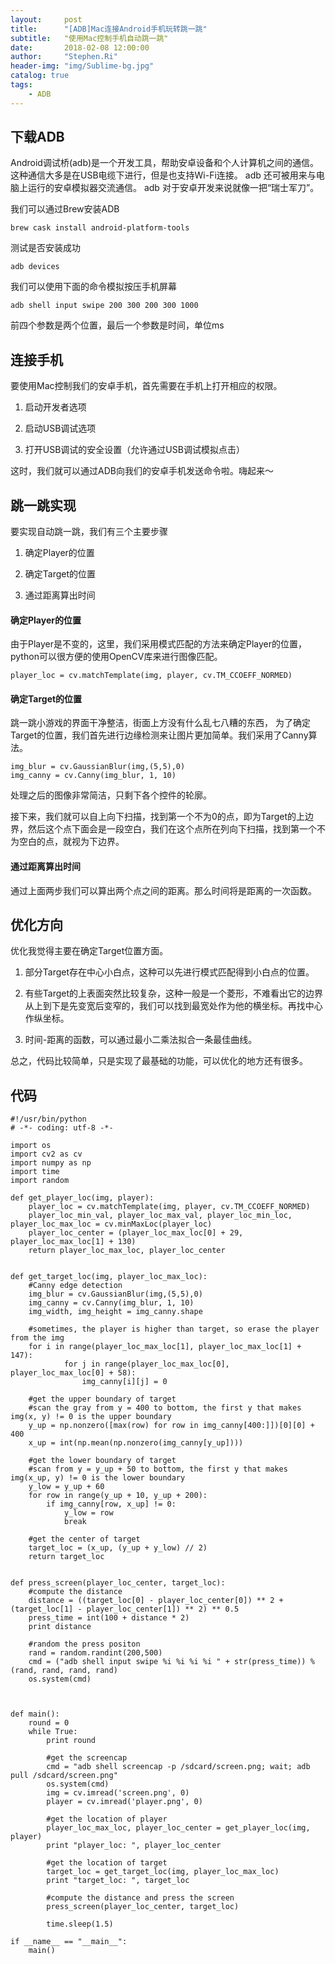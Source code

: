 ```yaml
---
layout:     post
title:      "[ADB]Mac连接Android手机玩转跳一跳"
subtitle:   "使用Mac控制手机自动跳一跳"
date:       2018-02-08 12:00:00
author:     "Stephen.Ri"
header-img: "img/Sublime-bg.jpg"
catalog: true
tags:
    - ADB
---
```



## 下载ADB

Android调试桥(adb)是一个开发工具，帮助安卓设备和个人计算机之间的通信。 这种通信大多是在USB电缆下进行，但是也支持Wi-Fi连接。 adb 还可被用来与电脑上运行的安卓模拟器交流通信。 adb 对于安卓开发来说就像一把“瑞士军刀”。

我们可以通过Brew安装ADB

`brew cask install android-platform-tools`

测试是否安装成功

`adb devices`

我们可以使用下面的命令模拟按压手机屏幕

`adb shell input swipe 200 300 200 300 1000`

前四个参数是两个位置，最后一个参数是时间，单位ms

## 连接手机

要使用Mac控制我们的安卓手机，首先需要在手机上打开相应的权限。

1. 启动开发者选项

2. 启动USB调试选项

3. 打开USB调试的安全设置（允许通过USB调试模拟点击）

这时，我们就可以通过ADB向我们的安卓手机发送命令啦。嗨起来～

## 跳一跳实现

要实现自动跳一跳，我们有三个主要步骤

1. 确定Player的位置

2. 确定Target的位置

3. 通过距离算出时间

#### 确定Player的位置

由于Player是不变的，这里，我们采用模式匹配的方法来确定Player的位置，python可以很方便的使用OpenCV库来进行图像匹配。

`player_loc = cv.matchTemplate(img, player, cv.TM_CCOEFF_NORMED)`

#### 确定Target的位置
跳一跳小游戏的界面干净整洁，街面上方没有什么乱七八糟的东西，
为了确定Target的位置，我们首先进行边缘检测来让图片更加简单。我们采用了Canny算法。
```
img_blur = cv.GaussianBlur(img,(5,5),0) 
img_canny = cv.Canny(img_blur, 1, 10)
```
处理之后的图像非常简洁，只剩下各个控件的轮廓。

接下来，我们就可以自上向下扫描，找到第一个不为0的点，即为Target的上边界，然后这个点下面会是一段空白，我们在这个点所在列向下扫描，找到第一个不为空白的点，就视为下边界。

#### 通过距离算出时间

通过上面两步我们可以算出两个点之间的距离。那么时间将是距离的一次函数。

## 优化方向

优化我觉得主要在确定Target位置方面。

1. 部分Target存在中心小白点，这种可以先进行模式匹配得到小白点的位置。

2. 有些Target的上表面突然比较复杂，这种一般是一个菱形，不难看出它的边界从上到下是先变宽后变窄的，我们可以找到最宽处作为他的横坐标。再找中心作纵坐标。

3. 时间-距离的函数，可以通过最小二乘法拟合一条最佳曲线。

总之，代码比较简单，只是实现了最基础的功能，可以优化的地方还有很多。

## 代码

```
#!/usr/bin/python
# -*- coding: utf-8 -*-

import os
import cv2 as cv
import numpy as np
import time
import random

def get_player_loc(img, player):
    player_loc = cv.matchTemplate(img, player, cv.TM_CCOEFF_NORMED)
    player_loc_min_val, player_loc_max_val, player_loc_min_loc, player_loc_max_loc = cv.minMaxLoc(player_loc)
    player_loc_center = (player_loc_max_loc[0] + 29, player_loc_max_loc[1] + 130)
    return player_loc_max_loc, player_loc_center


def get_target_loc(img, player_loc_max_loc):
    #Canny edge detection
    img_blur = cv.GaussianBlur(img,(5,5),0) 
    img_canny = cv.Canny(img_blur, 1, 10)
    img_width, img_height = img_canny.shape

    #sometimes, the player is higher than target, so erase the player from the img
    for i in range(player_loc_max_loc[1], player_loc_max_loc[1] + 147):
            for j in range(player_loc_max_loc[0], player_loc_max_loc[0] + 58):
                img_canny[i][j] = 0

    #get the upper boundary of target
    #scan the gray from y = 400 to bottom, the first y that makes img(x, y) != 0 is the upper boundary
    y_up = np.nonzero([max(row) for row in img_canny[400:]])[0][0] + 400
    x_up = int(np.mean(np.nonzero(img_canny[y_up])))

    #get the lower boundary of target
    #scan from y = y_up + 50 to bottom, the first y that makes img(x_up, y) != 0 is the lower boundary 
    y_low = y_up + 60
    for row in range(y_up + 10, y_up + 200):
        if img_canny[row, x_up] != 0:
            y_low = row
            break

    #get the center of target
    target_loc = (x_up, (y_up + y_low) // 2)
    return target_loc
    

def press_screen(player_loc_center, target_loc):
    #compute the distance
    distance = ((target_loc[0] - player_loc_center[0]) ** 2 + (target_loc[1] - player_loc_center[1]) ** 2) ** 0.5
    press_time = int(100 + distance * 2)
    print distance

    #random the press positon
    rand = random.randint(200,500)
    cmd = ("adb shell input swipe %i %i %i %i " + str(press_time)) % (rand, rand, rand, rand)
    os.system(cmd)



def main():
    round = 0
    while True:
        print round

        #get the screencap
        cmd = "adb shell screencap -p /sdcard/screen.png; wait; adb pull /sdcard/screen.png"
        os.system(cmd)
        img = cv.imread('screen.png', 0)
        player = cv.imread('player.png', 0)

        #get the location of player
        player_loc_max_loc, player_loc_center = get_player_loc(img, player)
        print "player_loc: ", player_loc_center

        #get the location of target
        target_loc = get_target_loc(img, player_loc_max_loc)
        print "target_loc: ", target_loc

        #compute the distance and press the screen
        press_screen(player_loc_center, target_loc)

        time.sleep(1.5)

if __name__ == "__main__":
    main()

```